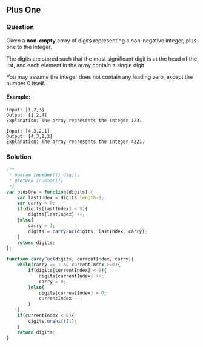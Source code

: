 ## Plus One

### Question

Given a **non-empty** array of digits representing a non-negative integer, plus one to the integer.

The digits are stored such that the most significant digit is at the head of the list, and each element in the array contain a single digit.

You may assume the integer does not contain any leading zero, except the number 0 itself.

#### Example:
```shell
Input: [1,2,3]
Output: [1,2,4]
Explanation: The array represents the integer 123.
```

```shell
Input: [4,3,2,1]
Output: [4,3,2,2]
Explanation: The array represents the integer 4321.
```

### Solution
```javascript
/**
 * @param {number[]} digits
 * @return {number[]}
 */
var plusOne = function(digits) {
    var lastIndex = digits.length-1;
    var carry = 0;
    if(digits[lastIndex] < 9){
        digits[lastIndex] ++;
    }else{
        carry = 1;
        digits = carryFuc(digits, lastIndex, carry);
    }
    return digits;
};

function carryFuc(digits, currentIndex, carry){
    while(carry == 1 && currentIndex >=0){
        if(digits[currentIndex] < 9){
            digits[currentIndex] ++;
            carry = 0;
        }else{
            digits[currentIndex] = 0;
            currentIndex --;
        }
    }
    if(currentIndex < 0){
        digits.unshift(1);
    }
    return digits;
}
```
